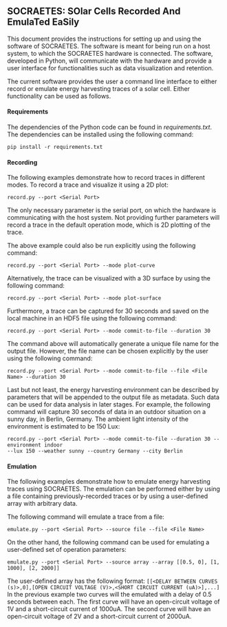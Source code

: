 ## SOCRAETES: SOlar Cells Recorded And EmulaTed EaSily

This document provides the instructions for setting up and using the
software of SOCRAETES. The software is meant for being run on a host system,
to which the SOCRAETES hardware is connected. The software, developed in Python,
will communicate with the hardware and provide a user interface for functionalities
such as data visualization and retention.

The current software provides the user a command line interface to either record or emulate
energy harvesting traces of a solar cell. Either functionality can be used
as follows.

#### Requirements
The dependencies of the Python code can be found in *requirements.txt*. The
dependencies can be installed using the following command:
```
pip install -r requirements.txt
```
#### Recording
The following examples demonstrate how to record traces in different modes.
To record a trace and visualize it using a 2D plot:
```
record.py --port <Serial Port>
```
The only necessary parameter is the serial port, on which the hardware is
communicating with the host system. Not providing further parameters will
record a trace in the default operation mode, which is 2D plotting of the trace.

The above example could also be run explicitly using the following command:
```
record.py --port <Serial Port> --mode plot-curve
```
Alternatively, the trace can be visualized with a 3D surface by using the following
command:
```
record.py --port <Serial Port> --mode plot-surface
```
Furthermore, a trace can be captured for 30 seconds and saved on the local
machine in an HDF5 file using the following command:
```
record.py --port <Serial Port> --mode commit-to-file --duration 30
```
The command above will automatically generate a unique file name for the output
file. However, the file name can be chosen explicitly by the user using the
following command:
```
record.py --port <Serial Port> --mode commit-to-file --file <File Name> --duration 30
```
Last but not least, the energy harvesting environment can be described by
parameters that will be appended to the output file as metadata. Such data can
be used for data analysis in later stages. For example, the following command
will capture 30 seconds of data in an outdoor situation on a sunny day, in
Berlin, Germany. The ambient light intensity of the environment is estimated
to be 150 Lux:
```
record.py --port <Serial Port> --mode commit-to-file --duration 30 --environment indoor
--lux 150 --weather sunny --country Germany --city Berlin
```
#### Emulation
The following examples demonstrate how to emulate energy harvesting traces using
SOCRAETES. The emulation can be performed either by using a file containing
previously-recorded traces or by using a user-defined array with arbitrary
data.

The following command will emulate a trace from a file:
```
emulate.py --port <Serial Port> --source file --file <File Name>
```
On the other hand, the following command can be used for emulating a user-defined
set of operation parameters:
```
emulate.py --port <Serial Port> --source array --array [[0.5, 0], [1, 1000], [2, 2000]]
```
The user-defined array has the following format: ``[[<DELAY BETWEEN CURVES (s)>,0],[OPEN CIRCUIT VOLTAGE (V)>,<SHORT CIRCUIT CURRENT (uA)>],...]``
In the previous example two curves will the emulated with a delay of 0.5 seconds
between each. The first curve will have an open-circuit voltage of 1V and a
short-circuit current of 1000uA. The second curve will have an open-circuit
voltage of 2V and a short-circuit current of 2000uA.
